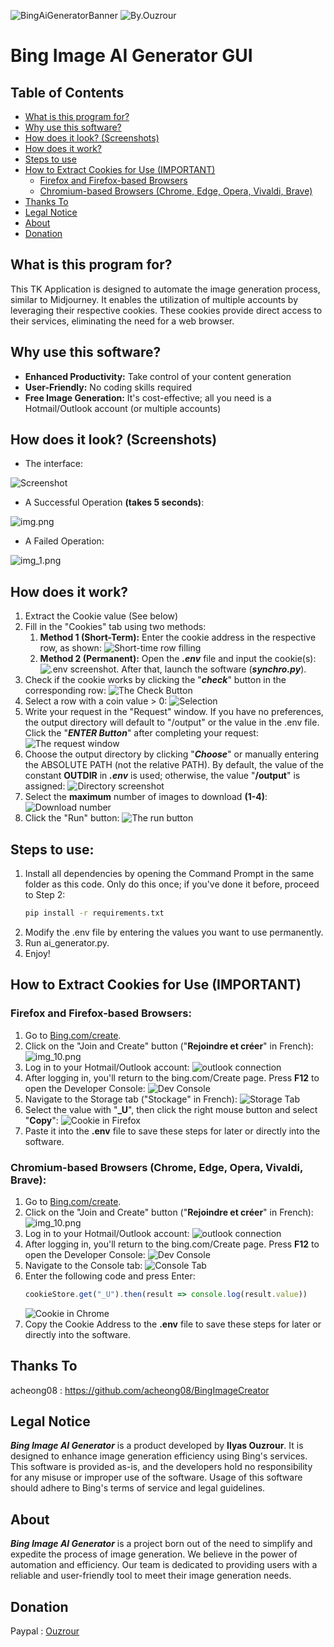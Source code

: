 ![BingAiGeneratorBanner](/assets/bing-generator.png)
![By.Ouzrour](/assets/logo.png)

# Bing Image AI Generator GUI
## Table of Contents

- [What is this program for?](#what-is-this-program-for)
- [Why use this software?](#why-use-this-software)
- [How does it look? (Screenshots)](#how-does-it-look-screenshots)
- [How does it work?](#how-does-it-work)
- [Steps to use](#steps-to-use)
- [How to Extract Cookies for Use (IMPORTANT)](#how-to-extract-cookies-for-use-important)
  - [Firefox and Firefox-based Browsers](#firefox-and-firefox-based-browsers)
  - [Chromium-based Browsers (Chrome, Edge, Opera, Vivaldi, Brave)](#chromium-based-browsers-chrome-edge-opera-vivaldi-brave)
- [Thanks To](#thanks-to)
- [Legal Notice](#legal-notice)
- [About](#about)
- [Donation](#donation)

## What is this program for? 

This TK Application is designed to automate the image generation process, similar to Midjourney. It enables the utilization of multiple accounts by leveraging their respective cookies. These cookies provide direct access to their services, eliminating the need for a web browser.

## Why use this software?

- **Enhanced Productivity:** Take control of your content generation
- **User-Friendly:** No coding skills required
- **Free Image Generation:** It's cost-effective; all you need is a Hotmail/Outlook account (or multiple accounts)

## How does it look? (Screenshots)

- The interface:

![Screenshot](assets/screenshot.png)

- A Successful Operation **(takes 5 seconds)**:

![img.png](assets/img.png)

- A Failed Operation:

![img_1.png](assets/img_1.png)

## How does it work?

1. Extract the Cookie value (See below)
2. Fill in the "Cookies" tab using two methods:
   1. **Method 1 (Short-Term):** Enter the cookie address in the respective row, as shown:
      ![Short-time row filling](assets/img_2.png)
   2. **Method 2 (Permanent):** Open the **_.env_** file and input the cookie(s):
      ![.env screenshot](assets/img_4.png). After that, launch the software (**_synchro.py_**).
3. Check if the cookie works by clicking the "**_check_**" button in the corresponding row:
   ![The Check Button](assets/img_3.png)
4. Select a row with a coin value > 0:
   ![Selection](assets/img_5.png)
5. Write your request in the "Request" window. If you have no preferences, the output directory will default to "/output" or the value in the .env file. Click the "**_ENTER Button_**" after completing your request:
   ![The request window](assets/img_6.png)
6. Choose the output directory by clicking "**_Choose_**" or manually entering the ABSOLUTE PATH (not the relative PATH). By default, the value of the constant **OUTDIR** in **_.env_** is used; otherwise, the value "**/output**" is assigned:
   ![Directory screenshot](assets/img_7.png)
7. Select the **maximum** number of images to download **(1-4)**:
   ![Download number](assets/img_8.png)
8. Click the "Run" button:
   ![The run button](assets/img_9.png)

## Steps to use:

1. Install all dependencies by opening the Command Prompt in the same folder as this code. Only do this once; if you've done it before, proceed to Step 2:
   ```cmd
   pip install -r requirements.txt
   ```
2. Modify the .env file by entering the values you want to use permanently.
3. Run ai_generator.py.
4. Enjoy!

## How to Extract Cookies for Use (IMPORTANT)

### Firefox and Firefox-based Browsers:

1. Go to [Bing.com/create](https://bing.com/create).
2. Click on the "Join and Create" button ("**Rejoindre et créer**" in French):
   ![img_10.png](assets/img_10.png)
3. Log in to your Hotmail/Outlook account:
   ![outlook connection](assets/img_11.png)
4. After logging in, you'll return to the bing.com/Create page. Press **F12** to open the Developer Console:
   ![Dev Console](assets/img_12.png)
5. Navigate to the Storage tab ("Stockage" in French):
   ![Storage Tab](assets/img_13.png)
6. Select the value with "**_U**", then click the right mouse button and select "**Copy**":
   ![Cookie in Firefox](assets/cookie_firefox.png)
7. Paste it into the **.env** file to save these steps for later or directly into the software.

### Chromium-based Browsers (Chrome, Edge, Opera, Vivaldi, Brave):

1. Go to [Bing.com/create](https://bing.com/create).
2. Click on the "Join and Create" button ("**Rejoindre et créer**" in French):
   ![img_10.png](assets/img_10.png)
3. Log in to your Hotmail/Outlook account:
   ![outlook connection](assets/img_11.png)
4. After logging in, you'll return to the bing.com/Create page. Press **F12** to open the Developer Console:
   ![Dev Console](assets/img_14.png)
5. Navigate to the Console tab:
   ![Console Tab](assets/img_15.png)
6. Enter the following code and press Enter:
   ```js
   cookieStore.get("_U").then(result => console.log(result.value))
   ```
   ![Cookie in Chrome](assets/cookie_chrome.png)
7. Copy the Cookie Address to the **.env** file to save these steps for later or directly into the software.

## Thanks To 
acheong08 : https://github.com/acheong08/BingImageCreator


## Legal Notice
**_Bing Image AI Generator_** is a product developed by **Ilyas Ouzrour**. It is designed to enhance image generation efficiency using Bing's services. This software is provided as-is, and the developers hold no responsibility for any misuse or improper use of the software. Usage of this software should adhere to Bing's terms of service and legal guidelines.

## About
**_Bing Image AI Generator_** is a project born out of the need to simplify and expedite the process of image generation. We believe in the power of automation and efficiency. Our team is dedicated to providing users with a reliable and user-friendly tool to meet their image generation needs.

## Donation 
Paypal : [Ouzrour](https://www.paypal.me/praxidike )
